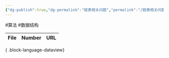 ```yaml
---
{"dg-publish":true,"dg-permalink":"链表相关问题","permalink":"/链表相关问题/"}
---
```



#算法 #数据结构 

| File | Number | URL |
| ---- | ------ | --- |

{ .block-language-dataview}
